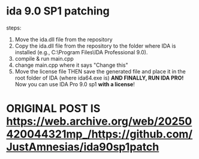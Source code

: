 # ida 9.0 SP1 patching
steps:
1. Move the ida.dll file from the repository
2. Copy the ida.dll file from the repository to the folder where IDA is installed (e.g., C:\Program Files\IDA Professional 9.0).
3. compile & run main.cpp
4. change main.cpp where it says "Change this"
5. Move the license file THEN save the generated file and place it in the root folder of IDA (where ida64.exe is)
**AND FINALLY, RUN IDA PRO!**
Now you can use IDA Pro 9.0 sp1 **with a license**!

# ORIGINAL POST IS https://web.archive.org/web/20250420044321mp_/https://github.com/JustAmnesias/ida90sp1patch
